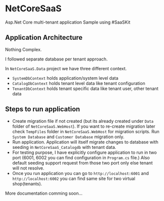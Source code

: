 # NetCoreSaaS
Asp.Net Core multi-tenant application Sample using #SaaSKit

## Application Architecture
Nothing Complex.

I followed separate database per tenant approach.

In `NetCoreSaaS.Data` project we have three different context. 
+ `SystemDbContext` holds application/system level data
+ `CatalogDbContext` holds tenant level data like tenant configuration
+ `TenantDbContext` holds tenant specific data like tenant user, other tenant data

## Steps to run application
+ Create migration file if not created (but its already created under `Data` folder of `NetCoreSaaS.WebHost`). If you want to re-create migration later check `TempFiles` folder in `NetCoreSaaS.WebHost` for migration scripts. Run `System Database` and `Customer Database` migration only.
+ Run application. Application will itself migrate changes to database with seeding in `NetCoreSaaS_Catalogdb` with tenant data.
+ For testing purpose, I have explicitly configure application to run in two port (6001, 6002 you can find configuration in `Program.cs` file.) Also default seeding support request from those two port only else tenant will not resolve.
+ Once you run application you can go to `http://localhost:6001` and `http://localhost:6002` you can find same site for two virtual shop(tenants).

More documentation comming soon...
